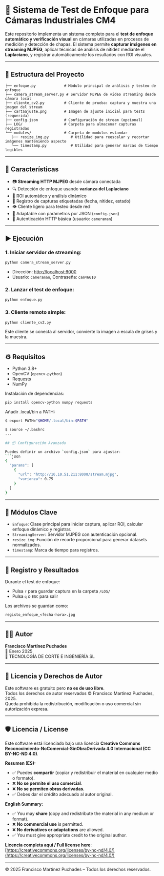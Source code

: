 # 🧪 Sistema de Test de Enfoque para Cámaras Industriales CM4

Este repositorio implementa un sistema completo para el **test de enfoque automático y verificación visual** en cámaras utilizadas en procesos de medición y detección de chapas. El sistema permite **capturar imágenes en streaming MJPEG**, aplicar técnicas de análisis de nitidez mediante el **Laplaciano**, y registrar automáticamente los resultados con ROI visuales.

---

## 📁 Estructura del Proyecto

```
├── enfoque.py             # Módulo principal de análisis y testeo de enfoque
├── camera_stream_server.py # Servidor MJPEG de vídeo streaming desde cámara local
├── cliente_cv2.py         # Cliente de prueba: captura y muestra una imagen del stream
├── cartaajuste.png        # Imagen de ajuste inicial para tests (requerida)
├── config.json            # Configuración de stream (opcional)
├── LOG/                   # Carpeta para almacenar capturas registradas
└── modules/               # Carpeta de modulos estandar
   ├── resize_img.py          # Utilidad para reescalar y recortar imágenes manteniendo aspecto
   └── timestamp.py           # Utilidad para generar marcas de tiempo legibles

```

---

## 🧠 Características

- 📷 **Streaming HTTP MJPEG** desde cámara conectada
- 🔍 Detección de enfoque usando **varianza del Laplaciano**
- 🧠 ROI automático y análisis dinámico
- 💾 Registro de capturas etiquetadas (fecha, nitidez, estado)
- 👁️ Cliente ligero para testeo desde red
- 🔧 Adaptable con parámetros por JSON (`config.json`)
- 🔐 Autenticación HTTP básica (usuario: `cameraman`)

---

## ▶️ Ejecución

### 1. Iniciar servidor de streaming:
```bash
python camera_stream_server.py
```
- Dirección: [http://localhost:8000](http://localhost:8000)
- Usuario: `cameraman`, Contraseña: `cam46610`

### 2. Lanzar el test de enfoque:
```bash
python enfoque.py
```

### 3. Cliente remoto simple:
```bash
python cliente_cv2.py
```
Este cliente se conecta al servidor, convierte la imagen a escala de grises y la muestra.

---

## ⚙️ Requisitos

- Python 3.8+
- OpenCV (`opencv-python`)
- Requests
- NumPy

Instalación de dependencias:
```bash
pip install opencv-python numpy requests
```

Añadir .local/bin a PATH:
```bash
$ export PATH="$HOME/.local/bin:$PATH"

$ source ~/.bashrc
---

## 📦 Configuración Avanzada

Puedes definir un archivo `config.json` para ajustar:
```json
{
  "params": [
    {
      "url": "http://10.10.51.211:8000/stream.mjpg",
      "varianza": 0.75
    }
  ]
}
```

---

## 🧩 Módulos Clave

- `Enfoque`: Clase principal para iniciar captura, aplicar ROI, calcular enfoque dinámico y registrar.
- `StreamingServer`: Servidor MJPEG con autenticación opcional.
- `resize_img`: Función de recorte proporcional para generar datasets normalizados.
- `timestamp`: Marca de tiempo para registros.

---

## 🧪 Registro y Resultados

Durante el test de enfoque:
- Pulsa `r` para guardar captura en la carpeta `/LOG/`
- Pulsa `q` o `ESC` para salir

Los archivos se guardan como:
```
registo_enfoque_<fecha-hora>.jpg
```

---

## 🧑‍💻 Autor

**Francisco Martínez Puchades**  
📅 Enero 2025  
🔬 TECNOLOGÍA DE CORTE E INGENIERÍA SL

---


## 📜 Licencia y Derechos de Autor

Este software es gratuito pero **no es de uso libre**.  
Todos los derechos de autor reservados © Francisco Martínez Puchades, 2025.  
Queda prohibida la redistribución, modificación o uso comercial sin autorización expresa.


---

## 🛡️ Licencia / License 

Este software está licenciado bajo una licencia **Creative Commons Reconocimiento-NoComercial-SinObraDerivada 4.0 Internacional (CC BY-NC-ND 4.0)**.

**Resumen (ES):**
- ✅ Puedes **compartir** (copiar y redistribuir el material en cualquier medio o formato).
- ❌ **No se permite el uso comercial**.
- ❌ **No se permiten obras derivadas**.
- ✅ Debes dar el crédito adecuado al autor original.

**English Summary:**
- ✅ You may **share** (copy and redistribute the material in any medium or format).
- ❌ **No commercial use** is permitted.
- ❌ **No derivatives or adaptations** are allowed.
- ✅ You must give appropriate credit to the original author.

**Licencia completa aquí / Full license here**:  
[https://creativecommons.org/licenses/by-nc-nd/4.0/](https://creativecommons.org/licenses/by-nc-nd/4.0/)

---

© 2025 Francisco Martínez Puchades – Todos los derechos reservados.